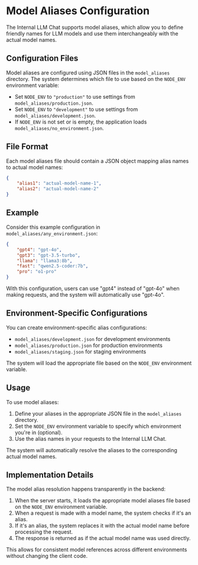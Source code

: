 # Model Aliases Configuration

The Internal LLM Chat supports model aliases, which allow you to define friendly names for LLM models and use them interchangeably with the actual model names.

## Configuration Files

Model aliases are configured using JSON files in the `model_aliases` directory. The system determines which file to use based on the `NODE_ENV` environment variable:

- Set `NODE_ENV` to `"production"` to use settings from `model_aliases/production.json`.
- Set `NODE_ENV` to `"development"` to use settings from `model_aliases/development.json`.
- If `NODE_ENV` is not set or is empty, the application loads `model_aliases/no_environment.json`.

## File Format

Each model aliases file should contain a JSON object mapping alias names to actual model names:

```json
{
    "alias1": "actual-model-name-1",
    "alias2": "actual-model-name-2"
}
```

## Example

Consider this example configuration in `model_aliases/any_environment.json`:

```json
{
    "gpt4": "gpt-4o",
    "gpt3": "gpt-3.5-turbo",
    "llama": "llama3:8b",
    "fast": "qwen2.5-coder:7b",
    "pro": "o1-pro"
}
```

With this configuration, users can use "gpt4" instead of "gpt-4o" when making requests, and the system will automatically use "gpt-4o".

## Environment-Specific Configurations

You can create environment-specific alias configurations:

- `model_aliases/development.json` for development environments
- `model_aliases/production.json` for production environments
- `model_aliases/staging.json` for staging environments

The system will load the appropriate file based on the `NODE_ENV` environment variable.

## Usage

To use model aliases:

1. Define your aliases in the appropriate JSON file in the `model_aliases` directory.
2. Set the `NODE_ENV` environment variable to specify which environment you're in (optional).
3. Use the alias names in your requests to the Internal LLM Chat.

The system will automatically resolve the aliases to the corresponding actual model names.

## Implementation Details

The model alias resolution happens transparently in the backend:

1. When the server starts, it loads the appropriate model aliases file based on the `NODE_ENV` environment variable.
2. When a request is made with a model name, the system checks if it's an alias.
3. If it's an alias, the system replaces it with the actual model name before processing the request.
4. The response is returned as if the actual model name was used directly.

This allows for consistent model references across different environments without changing the client code.